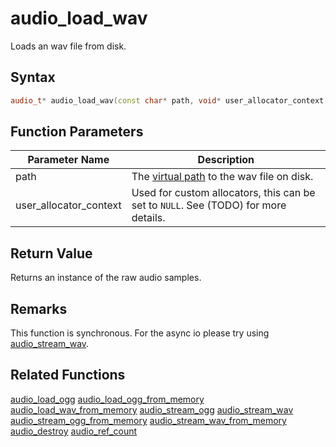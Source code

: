 # audio_load_wav

Loads an wav file from disk.

## Syntax

```cpp
audio_t* audio_load_wav(const char* path, void* user_allocator_context = NULL);
```

## Function Parameters

Parameter Name | Description
--- | ---
path | The [virtual path](https://github.com/RandyGaul/cute_framework/blob/master/doc/fill_me_in) to the wav file on disk.
user_allocator_context | Used for custom allocators, this can be set to `NULL`. See (TODO) for more details.

## Return Value

Returns an instance of the raw audio samples.

## Remarks

This function is synchronous. For the async io please try using [audio_stream_wav](https://github.com/RandyGaul/cute_framework/blob/master/doc/audio/audio/audio_stream_wav.md).

## Related Functions

[audio_load_ogg](https://github.com/RandyGaul/cute_framework/blob/master/doc/audio/audio/audio_load_ogg.md)
[audio_load_ogg_from_memory](https://github.com/RandyGaul/cute_framework/blob/master/doc/audio/audio/audio_load_ogg_from_memory.md)
[audio_load_wav_from_memory](https://github.com/RandyGaul/cute_framework/blob/master/doc/audio/audio/audio_load_wav_from_memory.md)
[audio_stream_ogg](https://github.com/RandyGaul/cute_framework/blob/master/doc/audio/audio/audio_stream_ogg.md)
[audio_stream_wav](https://github.com/RandyGaul/cute_framework/blob/master/doc/audio/audio/audio_stream_wav.md)
[audio_stream_ogg_from_memory](https://github.com/RandyGaul/cute_framework/blob/master/doc/audio/audio/audio_stream_ogg_from_memory.md)
[audio_stream_wav_from_memory](https://github.com/RandyGaul/cute_framework/blob/master/doc/audio/audio/audio_stream_wav_from_memory.md)
[audio_destroy](https://github.com/RandyGaul/cute_framework/blob/master/doc/audio/audio/audio_destroy.md)
[audio_ref_count](https://github.com/RandyGaul/cute_framework/blob/master/doc/audio/audio/audio_ref_count.md)

